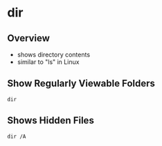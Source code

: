 # dir

## Overview

* shows directory contents
* similar to "ls" in Linux

## Show Regularly Viewable Folders

```text
dir
```

## Shows Hidden Files

```text
dir /A
```

